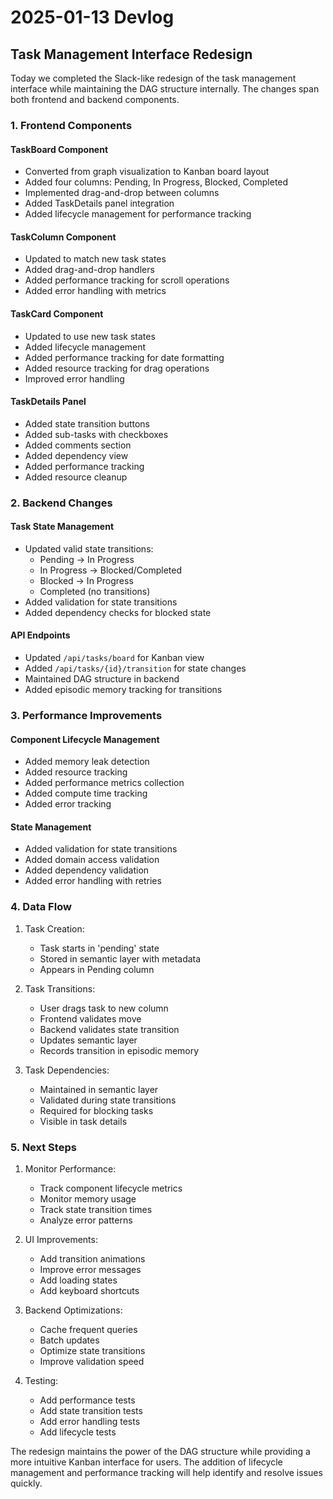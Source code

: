 # 2025-01-13 Devlog

## Task Management Interface Redesign

Today we completed the Slack-like redesign of the task management interface while maintaining the DAG structure internally. The changes span both frontend and backend components.

### 1. Frontend Components

#### TaskBoard Component
- Converted from graph visualization to Kanban board layout
- Added four columns: Pending, In Progress, Blocked, Completed
- Implemented drag-and-drop between columns
- Added TaskDetails panel integration
- Added lifecycle management for performance tracking

#### TaskColumn Component
- Updated to match new task states
- Added drag-and-drop handlers
- Added performance tracking for scroll operations
- Added error handling with metrics

#### TaskCard Component
- Updated to use new task states
- Added lifecycle management
- Added performance tracking for date formatting
- Added resource tracking for drag operations
- Improved error handling

#### TaskDetails Panel
- Added state transition buttons
- Added sub-tasks with checkboxes
- Added comments section
- Added dependency view
- Added performance tracking
- Added resource cleanup

### 2. Backend Changes

#### Task State Management
- Updated valid state transitions:
  * Pending → In Progress
  * In Progress → Blocked/Completed
  * Blocked → In Progress
  * Completed (no transitions)
- Added validation for state transitions
- Added dependency checks for blocked state

#### API Endpoints
- Updated `/api/tasks/board` for Kanban view
- Added `/api/tasks/{id}/transition` for state changes
- Maintained DAG structure in backend
- Added episodic memory tracking for transitions

### 3. Performance Improvements

#### Component Lifecycle Management
- Added memory leak detection
- Added resource tracking
- Added performance metrics collection
- Added compute time tracking
- Added error tracking

#### State Management
- Added validation for state transitions
- Added domain access validation
- Added dependency validation
- Added error handling with retries

### 4. Data Flow

1. Task Creation:
   - Task starts in 'pending' state
   - Stored in semantic layer with metadata
   - Appears in Pending column

2. Task Transitions:
   - User drags task to new column
   - Frontend validates move
   - Backend validates state transition
   - Updates semantic layer
   - Records transition in episodic memory

3. Task Dependencies:
   - Maintained in semantic layer
   - Validated during state transitions
   - Required for blocking tasks
   - Visible in task details

### 5. Next Steps

1. Monitor Performance:
   - Track component lifecycle metrics
   - Monitor memory usage
   - Track state transition times
   - Analyze error patterns

2. UI Improvements:
   - Add transition animations
   - Improve error messages
   - Add loading states
   - Add keyboard shortcuts

3. Backend Optimizations:
   - Cache frequent queries
   - Batch updates
   - Optimize state transitions
   - Improve validation speed

4. Testing:
   - Add performance tests
   - Add state transition tests
   - Add error handling tests
   - Add lifecycle tests

The redesign maintains the power of the DAG structure while providing a more intuitive Kanban interface for users. The addition of lifecycle management and performance tracking will help identify and resolve issues quickly.
